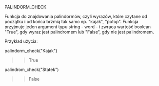 PALINDORM_CHECK

Funkcja do znajdowania palindormów, czyli wyrazów, które czytane od początku i od końca brzmią tak samo np. "kajak", "potop". Funkcja przyjmuje jeden argument typu string - word - i zwraca wartość boolean "True", gdy wyraz jest palindromem lub "False", gdy nie jest palindromem.

Przykład użycia:

palindorm_check("Kajak")
>> True

palindrom_check("Statek")
>> False